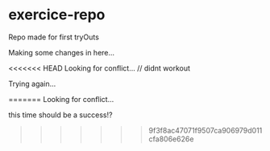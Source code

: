 # exercice-repo
Repo made for first tryOuts

Making some changes in here...

<<<<<<< HEAD
Looking for conflict... // didnt workout

Trying again...


=======
Looking for conflict...

this time should be a success!?
>>>>>>> 9f3f8ac47071f9507ca906979d011cfa806e626e
